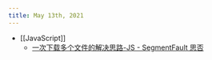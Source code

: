 ```yaml
---
title: May 13th, 2021
---
```


- [[JavaScript]]
	- [一次下载多个文件的解决思路-JS - SegmentFault 思否](https://segmentfault.com/a/1190000016771027)